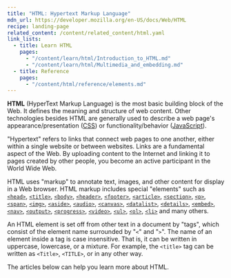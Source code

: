 ```yaml
---
title: "HTML: Hypertext Markup Language"
mdn_url: https://developer.mozilla.org/en-US/docs/Web/HTML
recipe: landing-page
related_content: /content/related_content/html.yaml
link_lists:
  - title: Learn HTML
    pages:
      - "/content/learn/html/Introduction_to_HTML.md"
      - "/content/learn/html/Multimedia_and_embedding.md"
  - title: Reference
    pages:
      - "/content/html/reference/elements.md"
---
```

**HTML** (HyperText Markup Language) is the most basic building block of the Web. It defines the meaning and structure of web content. Other technologies besides HTML are generally used to describe a web page's appearance/presentation ([CSS](/en-US/docs/Web/CSS)) or functionality/behavior ([JavaScript](/en-US/docs/Web/JavaScript)).

"Hypertext" refers to links that connect web pages to one another, either within a single website or between websites. Links are a fundamental aspect of the Web. By uploading content to the Internet and linking it to pages created by other people, you become an active participant in the World Wide Web.

HTML uses "markup" to annotate text, images, and other content for display in a Web browser. HTML markup includes special "elements" such as [`<head>`](/en-US/docs/Web/HTML/Element/head), [`<title>`](/en-US/docs/Web/HTML/Element/title), [`<body>`](/en-US/docs/Web/HTML/Element/body), [`<header>`](/en-US/docs/Web/HTML/Element/header), [`<footer>`](/en-US/docs/Web/HTML/Element/footer), [`<article>`](/en-US/docs/Web/HTML/Element/article), [`<section>`](/en-US/docs/Web/HTML/Element/section), [`<p>`](/en-US/docs/Web/HTML/Element/p), [`<span>`](/en-US/docs/Web/HTML/Element/span), [`<img>`](/en-US/docs/Web/HTML/Element/img), [`<aside>`](/en-US/docs/Web/HTML/Element/aside), [`<audio>`](/en-US/docs/Web/HTML/Element/audio), [`<canvas>`](/en-US/docs/Web/HTML/Element/canvas), [`<datalist>`](/en-US/docs/Web/HTML/Element/datalist), [`<details>`](/en-US/docs/Web/HTML/Element/details), [`<embed>`](/en-US/docs/Web/HTML/Element/embed), [`<nav>`](/en-US/docs/Web/HTML/Element/nav), [`<output>`](/en-US/docs/Web/HTML/Element/output), [`<progress>`](/en-US/docs/Web/HTML/Element/progress), [`<video>`](/en-US/docs/Web/HTML/Element/video), [`<ul>`](/en-US/docs/Web/HTML/Element/ul), [`<ol>`](/en-US/docs/Web/HTML/Element/ol), [`<li>`](/en-US/docs/Web/HTML/Element/li) and many others.

An HTML element is set off from other text in a document by "tags", which consist of the element name surrounded by "`<`" and "`>`". The name of an element inside a tag is case insensitive. That is, it can be written in uppercase, lowercase, or a mixture. For example, the `<title>` tag can be written as `<Title>`, `<TITLE>`, or in any other way.

The articles below can help you learn more about HTML.
